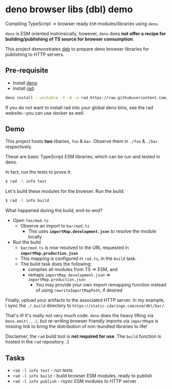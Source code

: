 # deno browser libs (dbl) demo

Compiling TypeScript -> browser ready `ESM` modules/libraries using `deno`.

`deno` is ESM oriented instrinsically, however, `deno` does **not offer a recipe for building/publishing of TS source for browser consumption**.

This project demonstrates [deb](https://github.com/cdaringe/rad/tree/main/src/build-buds/deb) to prepare deno browser libraries for publishing to HTTP servers.

## Pre-requisite

- Install [deno](https://deno.land/manual/getting_started/installation#download-and-install)
- Install [rad](https://cdaringe.github.io/rad/):

```sh
deno install --unstable -f -A -n rad https://raw.githubusercontent.com/cdaringe/rad/v6.9.1/src/bin.ts
```

If you do not want to install rad into your global deno bins, see the rad website--you can use docker as well.

## Demo

This project hosts **two** libaries, `foo` & `bar`. Observe them in `./foo` & `./bar` respectively.

These are basic TypeScript ESM libraries, which can be run and tested in deno.

In fact, run the tests to prove it:

```sh
$ rad -l info test
```

Let's build these modules for the browser. Run the build:

```sh
$ rad -l info build
```

What happened during the build, end-to-end?

- Open `foo/mod.ts`
  - Observe an import to `bar/mod.ts`
    - This uses **`importMap.development.json`** to resolve the module locally
- Run the build
  - `bar/mod.ts` is now resolved to the URL requested in **`importMap.production.json`**
  - This mapping is configured in `rad.ts`, in the `build` task.
  - The build task does the following:
    - compiles all modules from TS => ESM, and
    - remaps `importMap.development.json` => `importMap.production.json`
      - You may provide your own import remapping function instead of using `rewriteImportMapPath`, if desired

Finally, upload your artifacts to the associated HTTP server. In my example, I sync the `./.build` directory to `https://static.cdaringe.com/esm/dbl/bar/`.

That's it! It's really not very much code. `deno` does the heavy lifting via `Deno.emit(...)`, but re-writing browser friendly imports via `importMap`s is missing link to bring the distribution of non-bundled libraries to life!

Disclaimer, the `rad` build tool is **not required for use**. The `build` function is hosted in the `rad` repository. :)

## Tasks

- `rad -l info test` - run tests
- `rad -l info build` - build browser ESM modules, ready to publish
- `rad -l info publish` - rsync ESM modules to HTTP server
